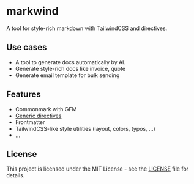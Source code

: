 # markwind

A tool for style-rich markdown with TailwindCSS and directives.

## Use cases

- A tool to generate docs automatically by AI.
- Generate style-rich docs like invoice, quote
- Generate email template for bulk sending

## Features

- Commonmark with GFM
- [Generic directives](https://talk.commonmark.org/t/generic-directives-plugins-syntax/444)
- Frontmatter
- TailwindCSS-like style utilities (layout, colors, typos, ...)
- ...

## License

This project is licensed under the MIT License - see the [LICENSE](LICENSE) file for details.
